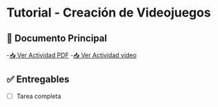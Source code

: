 # Tutorial - Creación de Videojuegos



## 📄 Documento Principal
-[📥 Ver Actividad PDF](/tutoriales/tutorial1/Tutorial1.pdf)
-[📥 Ver Actividad video](https://drive.google.com/file/d/1wxsQixJkHtx-EL_2U8vG5TMOVQxVTZe7/view?usp=sharing)


## ✅ Entregables
- [ ] Tarea completa



